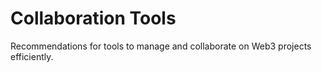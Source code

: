 # Collaboration Tools
Recommendations for tools to manage and collaborate on Web3 projects efficiently.